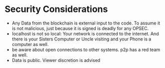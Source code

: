 # Security Considerations

* Any Data from the blockchain is external input to the code. To assume it is not malicious, just because it is signed is deadly for any OPSEC.
* localhost is not so local: Your network is connected  to the internet. And there is your Sisters Computer or  Uncle visiting and your Phone is a computer as well.
* be aware about open connections to other systems. p2p has a red team as well.
* Data is public. Viewer discretion is advised
